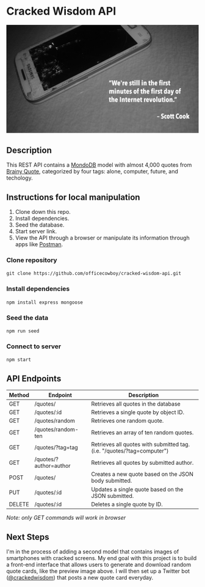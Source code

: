 # Cracked Wisdom API

![mock-up](crackedwisdom_mockup.jpg)

## Description

This REST API contains a [MondoDB](https://www.mongodb.com/) model with almost 4,000 quotes from [Brainy Quote](https://www.brainyquote.com/), categorized by four tags: alone, computer, future, and techology.

## Instructions for local manipulation

1) Clone down this repo.
2) Install dependencies.
3) Seed the database.
4) Start server link.
5) View the API through a browser or manipulate its information through apps like [Postman](https://www.postman.com/).

### Clone repository

```
git clone https://github.com/officecowboy/cracked-wisdom-api.git
```

### Install dependencies

```
npm install express mongoose
```

### Seed the data

```
npm run seed
```

### Connect to server

```
npm start
````

## API Endpoints

| Method | Endpoint         | Description             |
| ------ | ---------------- | ----------------------- |
| GET    | /quotes/             | Retrieves all quotes in the database   |
| GET    | /quotes/:id          | Retrieves a single quote by object ID.  |
| GET    | /quotes/random   | Retrieves one random quote. |
| GET    | /quotes/random-ten | Retrieves an array of ten random quotes.  |
| GET    | /quotes/?tag=tag | Retrieves all quotes with submitted tag. (i.e. "/quotes/?tag=computer")  |
| GET    | /quotes/?author=author | Retrieves all quotes by submitted author.  |
| POST  | /quotes/ | Creates a new quote based on the JSON body submitted.   |
| PUT    | /quotes/:id | Updates a single quote based on the JSON submitted.    |
| DELETE | /quotes/:id | Deletes a single quote by ID.    |

*Note: only GET commands will work in browser*

## Next Steps

I'm in the process of adding a second model that contains images of smartphones with cracked screens. My end goal with this project is to build a front-end interface that allows users to generate and download random quote cards, like the preview image above. I will then set up a Twitter bot ([@crackedwisdom](https://twitter.com/crackedwisdom)) that posts a new quote card everyday.
